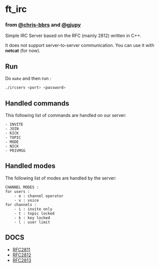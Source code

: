 # ft_irc
### from [@chris-bbrs](https://github.com/chris-bbrs) and [@gjupy](https://github.com/gjupy)<br>

Simple IRC Server based on the RFC (mainly 2812) written in C++.

It does not support server-to-server communication. You can use it with **netcat** (for now).

## Run

Do `make` and then run :

```bash
./ircserv <port> <password>
```
## Handled commands

This following list of commands are handled on our server:

```
- INVITE
- JOIN
- KICK
- TOPIC
- MODE
- NICK
- PRIVMSG
```

## Handled modes

The following list of modes are handled by the server:

```
CHANNEL MODES :
for users :
    - o : channel operator
    - v : voice
for channels :
    - i : invite only
    - t : topic locked
    - k : key locked
    - l : user limit
```

## DOCS

- [RFC2811](https://datatracker.ietf.org/doc/html/rfc2811)
- [RFC2812](https://datatracker.ietf.org/doc/html/rfc2812)
- [RFC2813](https://datatracker.ietf.org/doc/html/rfc2813)

